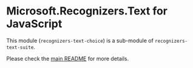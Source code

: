 # Microsoft.Recognizers.Text for JavaScript

This module (`recognizers-text-choice`) is a sub-module of `recognizers-text-suite`.

Please check the [main README](https://github.com/Microsoft/Recognizers-Text/tree/master/JavaScript) for more details.